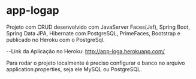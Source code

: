 # app-logap
Projeto com CRUD desenvolvido com JavaServer Faces(Jsf), Spring Boot, Spring Data JPA, Hibernate com PostgreSQL, PrimeFaces, Bootstrap e publicado no Heroku com o PostgreSql.

--Link da Aplicação no Heroku: http://app-loga.herokuapp.com/

Para rodar o projeto localmente é preciso configurar o banco no arquivo application.properties, seja ele MySQL ou PostgreSQL.
